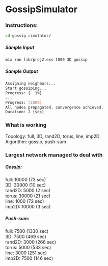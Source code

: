 # GossipSimulator

### Instructions:
```sh
cd gossip_simulator/
```

##### Sample Input
```sh
mix run lib/proj2.exs 1000 3D gossip
```

##### Sample Output
```sh
Assigning neighbors...
Start gossiping...
Progress: [  1%]
...
Progress: [100%]
All nodes propagated, convergence achieved.
Duration: 2 (sec)
```

### What is working
Topology: full, 3D, rand2D, torus, line, imp2D  
Algorithm: gossip, push-sum

### Largest network managed to deal with
##### Gossip:
full: 10000 (73 sec)  
3D: 30000 (10 sec)  
rand2D: 5000 (2 sec)  
torus: 30000 (21 sec)  
line: 1000 (72 sec)  
imp2D: 10000 (3 sec)
##### Push-sum:
full: 7500 (1330 sec)  
3D: 7500 (469 sec)  
rand2D: 3000 (266 sec)  
torus: 5000 (533 sec)  
line: 3000 (251 sec)  
imp2D: 7500 (146 sec)